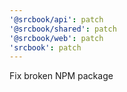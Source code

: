 ```yaml
---
'@srcbook/api': patch
'@srcbook/shared': patch
'@srcbook/web': patch
'srcbook': patch
---
```


Fix broken NPM package
